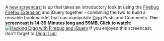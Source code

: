 A [new
screencast](http://ejohn.org/blog/hacking-digg-with-firebug-and-jquery/)
is up that takes an introductory look at using the [Firebug Firefox
Extension](http://getfirebug.com/) and jQuery together - combining the
two to build a reusable bookmarklet that can manipulate
[Digg](http://digg.com/) Posts and Comments. **The screencast is 14:39
Minutes long and 59MB, Click to watch:**\
 [![Hacking Digg with Firebug and
jQuery](http://blog.jquery.com/wp-content/uploads/2007/01/Screenshot_1.png)](http://ejohn.org/blog/hacking-digg-with-firebug-and-jquery/)
If you enjoyed this screencast, don't forget to [Digg it
up!](http://digg.com/programming/Hacking_Digg_with_Firebug_and_jQuery)
